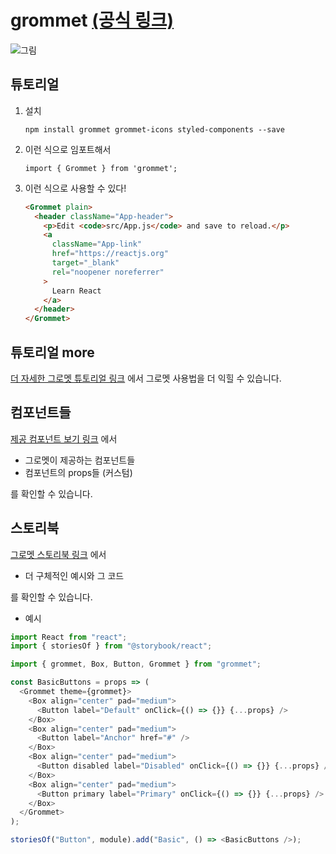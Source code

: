 # grommet [(공식 링크)](https://v2.grommet.io/)

![그림](https://trello-attachments.s3.amazonaws.com/5e1bc202db7fa64ef4e965c4/5e39387f87dc0c300f09f54c/6168443744a143c9fd7b1b9d2c725df0/image.png)

## 튜토리얼

1. 설치
   ```
   npm install grommet grommet-icons styled-components --save
   ```
2. 이런 식으로 임포트해서
   ```
   import { Grommet } from 'grommet';
   ```
3. 이런 식으로 사용할 수 있다!

   ```html
   <Grommet plain>
     <header className="App-header">
       <p>Edit <code>src/App.js</code> and save to reload.</p>
       <a
         className="App-link"
         href="https://reactjs.org"
         target="_blank"
         rel="noopener noreferrer"
       >
         Learn React
       </a>
     </header>
   </Grommet>
   ```

## 튜토리얼 more

[더 자세한 그로멧 튜토리얼 링크](https://github.com/grommet/grommet-starter-new-app) 에서
그로멧 사용법을 더 익힐 수 있습니다.

## 컴포넌트들

[제공 컴포넌트 보기 링크](https://v2.grommet.io/components) 에서

- 그로멧이 제공하는 컴포넌트들
- 컴포넌트의 props들 (커스텀)

를 확인할 수 있습니다.

## 스토리북

[그로멧 스토리북 링크](https://storybook.grommet.io/?path=/story/all--all) 에서

- 더 구체적인 예시와 그 코드

를 확인할 수 있습니다.

- 예시

```js
import React from "react";
import { storiesOf } from "@storybook/react";

import { grommet, Box, Button, Grommet } from "grommet";

const BasicButtons = props => (
  <Grommet theme={grommet}>
    <Box align="center" pad="medium">
      <Button label="Default" onClick={() => {}} {...props} />
    </Box>
    <Box align="center" pad="medium">
      <Button label="Anchor" href="#" />
    </Box>
    <Box align="center" pad="medium">
      <Button disabled label="Disabled" onClick={() => {}} {...props} />
    </Box>
    <Box align="center" pad="medium">
      <Button primary label="Primary" onClick={() => {}} {...props} />
    </Box>
  </Grommet>
);

storiesOf("Button", module).add("Basic", () => <BasicButtons />);
```
